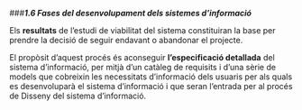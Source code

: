 ###___1.6 Fases del desenvolupament dels sistemes d’informació___

Els **resultats** de l’estudi de viabilitat del sistema constituiran la base per prendre la decisió de seguir endavant o abandonar el projecte.

El propòsit d’aquest procés és aconseguir **l’especificació detallada** del sistema d’informació, per mitjà d’un catàleg de requisits i d’una sèrie de models que cobreixin les necessitats d’informació dels usuaris per als quals es desenvoluparà el sistema d’informació i que seran l’entrada per al procés de Disseny del sistema d’informació.

